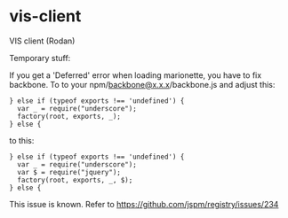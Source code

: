# vis-client
VIS client (Rodan)

Temporary stuff:

If you get a 'Deferred' error when loading marionette, you have to fix backbone. To to your npm/backbone@x.x.x/backbone.js and adjust this:


    } else if (typeof exports !== 'undefined') {
      var _ = require("underscore");
      factory(root, exports, _);
    } else {
    

to this:

    } else if (typeof exports !== 'undefined') {
      var _ = require("underscore");
      var $ = require("jquery");
      factory(root, exports, _, $);
    } else {

This issue is known. Refer to https://github.com/jspm/registry/issues/234
